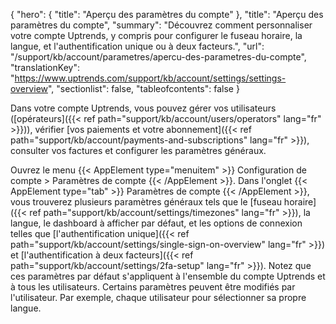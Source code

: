 {
"hero": {
"title": "Aperçu des paramètres du compte"
},
"title": "Aperçu des paramètres du compte",
"summary": "Découvrez comment personnaliser votre compte Uptrends, y compris pour configurer le fuseau horaire, la langue, et l'authentification unique ou à deux facteurs.",
"url": "/support/kb/account/parametres/apercu-des-parametres-du-compte",
"translationKey": "https://www.uptrends.com/support/kb/account/settings/settings-overview",
"sectionlist": false,
"tableofcontents": false
}

Dans votre compte Uptrends, vous pouvez gérer vos utilisateurs ([opérateurs]({{< ref path="support/kb/account/users/operators" lang="fr" >}})), vérifier [vos paiements et votre abonnement]({{< ref path="support/kb/account/payments-and-subscriptions" lang="fr" >}}), consulter vos factures et configurer les paramètres généraux.

Ouvrez le menu {{< AppElement type="menuitem" >}} Configuration de compte > Paramètres de compte {{< /AppElement >}}. Dans l'onglet {{< AppElement type="tab" >}} Paramètres de compte {{< /AppElement >}}, vous trouverez plusieurs paramètres généraux tels que le [fuseau horaire]({{< ref path="support/kb/account/settings/timezones" lang="fr" >}}), la langue, le dashboard à afficher par défaut, et les options de connexion telles que [l'authentification unique]({{< ref path="support/kb/account/settings/single-sign-on-overview" lang="fr" >}}) et [l'authentification à deux facteurs]({{< ref path="support/kb/account/settings/2fa-setup" lang="fr" >}}). Notez que ces paramètres par défaut s'appliquent à l'ensemble du compte Uptrends et à tous les utilisateurs. Certains paramètres peuvent être modifiés par l'utilisateur. Par exemple, chaque utilisateur pour sélectionner sa propre langue.
